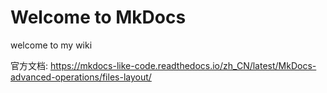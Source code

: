 # Welcome to MkDocs

welcome to my wiki

官方文档: https://mkdocs-like-code.readthedocs.io/zh_CN/latest/MkDocs-advanced-operations/files-layout/
